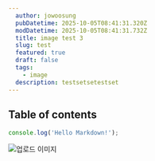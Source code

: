 ```yaml
---
  author: jowoosung
  pubDatetime: 2025-10-05T08:41:31.320Z
  modDatetime: 2025-10-05T08:41:31.732Z
  title: image test 3
  slug: test
  featured: true
  draft: false
  tags:
    - image
  description: testsetsetestset
---
```

## Table of contents

```javascript
console.log('Hello Markdown!');
```
![업로드 이미지](https://github.com/Oldentomato/astro-paper/tree/main/src/data/images/1759653792038-cat.jpg)